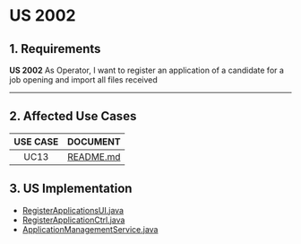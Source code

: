 # US 2002

## 1. Requirements

**US 2002** As Operator, I want to register an application of a candidate for a job opening and import all files received

---

## 2. Affected Use Cases

| USE CASE |               DOCUMENT               |
|:--------:|:------------------------------------:|
|   UC13   | [README.md](../../uc/uc13/README.md) |

## 3. US Implementation

- [RegisterApplicationsUI.java](../../../../jobs4u.backoffice/src/main/java/application/register_applications/RegisterApplicationsUI.java)
- [RegisterApplicationCtrl.java](../../../../jobs4u.backoffice/src/main/java/application/register_applications/RegisterApplicationCtrl.java)
- [ApplicationManagementService.java](../../../../jobs4u.backoffice/src/main/java/application/register_applications/ApplicationManagementService.java)